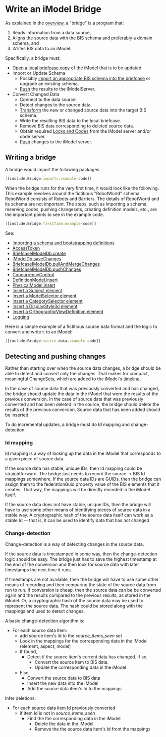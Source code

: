 # Write an iModel Bridge

As explained in the [overview](../learning/imodel-bridges.md), a "bridge" is a program that:

1. Reads information from a data source,
2. Aligns the source data with the BIS schema and preferably a domain schema, and
3. Writes BIS data to an iModel.

Specifically, a bridge must:

* [Open a local briefcase copy](./backend/IModelDb.md) of the iModel that is to be updated.
* Import or Update Schema
  * Possibly [import an appropriate BIS schema into the briefcase](./backend/SchemasAndElementsInTypeScript.md#importing-the-schema)  or upgrade an existing schema.
  * [Push](./backend/IModelDbReadwrite.md#pushing-changes-to-imodelhub) the results to the iModelServer.
* Convert Changed Data
  * Connect to the data source.
  * Detect changes to the source data.
  * [Transform](../learning/imodel-bridges.md#data-alignment) the new or changed source data into the target BIS schema.
  * Write the resulting BIS data to the local briefcase.
  * Remove BIS data corresponding to deleted source data.
  * Obtain required [Locks and Codes](./backend/ConcurrencyControl.md) from the iModel server and/or code server.
  * [Push](./backend/IModelDbReadwrite.md#pushing-changes-to-imodelhub) changes to the iModel server.

## Writing a bridge

A bridge would import the following packages:

``` ts
[[include:Bridge.imports.example-code]]
```

When the bridge runs for the very first time, it would look like the following. This example revolves around the fictitious "RobotWorld" schema. RobotWorld consists of Robots and Barriers. The details of RobotWorld and its schema are not important. The steps, such as importing a schema, reserving codes, pushing changesets, creating definition models, etc., are the important points to see in the example code.

``` ts
[[include:Bridge.firstTime.example-code]]
```

See:

* [Importing a schema and bootstrapping definitions](./backend/SchemasAndElementsInTypeScript.md#importing-the-schema)
* [AccessToken](./common/AccessToken.md)
* [BriefcaseIModelDb.create]($backend)
* [IModelDb.saveChanges]($backend)
* [BriefcaseIModelDb.pullAndMergeChanges]($backend)
* [BriefcaseIModelDb.pushChanges]($backend)
* [ConcurrencyControl](./backend/ConcurrencyControl.md)
* [DefinitionModel.insert]($backend)
* [PhysicalModel.insert]($backend)
* [Insert a Subject element](./backend/CreateElements.md#Subject)
* [Insert a ModelSelector element](./backend/CreateElements.md#ModelSelector)
* [Insert a CategorySelector element](./backend/CreateElements.md#CategorySelector)
* [Insert a DisplayStyle3d element](./backend/CreateElements.md#DisplayStyle3d)
* [Insert a OrthographicViewDefinition element](./backend/CreateElements.md#OrthographicViewDefinition)
* [Logging](./common/Logging.md)

Here is a simple example of a fictitious source data format and the logic to convert and write it to an iModel:

``` ts
[[include:Bridge.source-data.example-code]]
```

## Detecting and pushing changes

Rather than starting over when the source data changes, a bridge should be able to detect and convert only the changes. That makes for compact, meaningful ChangeSets, which are added to the iModel's
[timeline](../learning/IModelHub/index.md#the-timeline-of-changes-to-an-imodel).

In the case of source data that was previously converted and has changed, the bridge should update the data in the iModel that were the results of the previous conversion. In the case of source data that was previously converted and has been deleted in the source, the bridge should delete the results of the previous conversion. Source data that has been added should be inserted.

To do incremental updates, a bridge must do Id mapping and change-detection.

### Id mapping

Id mapping is a way of looking up the data in the iModel that corresponds to a given piece of source data.

If the source data has stable, unique IDs, then Id mapping could be straightforward. The bridge just needs to record the source -> BIS Id mappings somewhere. If the source data IDs are GUIDs, then the bridge can assign them to the federationGuid property value of the BIS elements that it creates. That way, the mappings will be directly recorded in the iModel itself.

If the source data does not have stable, unique IDs, then the bridge will have to use some other means of identifying pieces of source data in a stable way. A cryptographic hash of the source data itself can work as a stable Id -- that is, it can be used to identify data that has not changed.

### Change-detection

Change-detection is a way of detecting changes in the source data.

If the source data is timestamped in some way, then the change-detection logic should be easy. The bridge just has to save the highest timestamp at the end of the conversion and then look for source data with later timestamps the next time it runs.

If timestamps are not available, then the bridge will have to use some other means of recording and then comparing the state of the source data from run to run. If conversion is cheap, then the source data can be be converted again and the results compared to the previous results, as stored in the iModel. Or, a cryptographic hash of the source data may be used to represent the source data. The hash could be stored along with the mappings and used to detect changes.

A basic change-detection algorithm is:

* For each source data item:
  * add source item's Id to the *source_items_seen* set
  * Look in the mappings for the corresponding data in the iModel (element, aspect, model)
  * If found,
    * Detect if the source item's current data has changed. If so,
      * Convert the source item to BIS data.
      * Update the corresponding data in the iModel
  * Else,
    * Convert the source data to BIS data
    * Insert the new data into the iModel
    * Add the source data item's Id to the mappings

Infer deletions:

* For each source data item Id previously converted
  * if item Id is not in *source_items_seen*
    * Find the the corresponding data in the iModel
      * Delete the data in the iModel
      * Remove the the source data item's Id from the mappings

